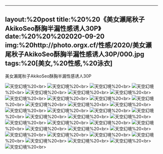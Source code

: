 ﻿---
layout:%20post
title:%20%20《美女瀨尾秋子AkikoSeo酥胸半漏性感诱人30P》
date:%20%20%202020-09-20
img:%20http://photo.orgx.cf/性感/2020/美女瀨尾秋子AkikoSeo酥胸半漏性感诱人30P/000.jpg
tags:%20[美女,%20性感,%20泳衣]
---

美女瀨尾秋子AkikoSeo酥胸半漏性感诱人30P



![天空幻境](http://photo.orgx.cf/性感/2020/美女瀨尾秋子AkikoSeo酥胸半漏性感诱人30P/001.jpg%20''天空幻境'')%20<br>
![天空幻境](http://photo.orgx.cf/性感/2020/美女瀨尾秋子AkikoSeo酥胸半漏性感诱人30P/002.jpg%20''天空幻境'')%20<br>
![天空幻境](http://photo.orgx.cf/性感/2020/美女瀨尾秋子AkikoSeo酥胸半漏性感诱人30P/003.jpg%20''天空幻境'')%20<br>
![天空幻境](http://photo.orgx.cf/性感/2020/美女瀨尾秋子AkikoSeo酥胸半漏性感诱人30P/004.jpg%20''天空幻境'')%20<br>
![天空幻境](http://photo.orgx.cf/性感/2020/美女瀨尾秋子AkikoSeo酥胸半漏性感诱人30P/005.jpg%20''天空幻境'')%20<br>
![天空幻境](http://photo.orgx.cf/性感/2020/美女瀨尾秋子AkikoSeo酥胸半漏性感诱人30P/006.jpg%20''天空幻境'')%20<br>
![天空幻境](http://photo.orgx.cf/性感/2020/美女瀨尾秋子AkikoSeo酥胸半漏性感诱人30P/007.jpg%20''天空幻境'')%20<br>
![天空幻境](http://photo.orgx.cf/性感/2020/美女瀨尾秋子AkikoSeo酥胸半漏性感诱人30P/008.jpg%20''天空幻境'')%20<br>
![天空幻境](http://photo.orgx.cf/性感/2020/美女瀨尾秋子AkikoSeo酥胸半漏性感诱人30P/009.jpg%20''天空幻境'')%20<br>
![天空幻境](http://photo.orgx.cf/性感/2020/美女瀨尾秋子AkikoSeo酥胸半漏性感诱人30P/010.jpg%20''天空幻境'')%20<br>
![天空幻境](http://photo.orgx.cf/性感/2020/美女瀨尾秋子AkikoSeo酥胸半漏性感诱人30P/011.jpg%20''天空幻境'')%20<br>
![天空幻境](http://photo.orgx.cf/性感/2020/美女瀨尾秋子AkikoSeo酥胸半漏性感诱人30P/012.jpg%20''天空幻境'')%20<br>
![天空幻境](http://photo.orgx.cf/性感/2020/美女瀨尾秋子AkikoSeo酥胸半漏性感诱人30P/013.jpg%20''天空幻境'')%20<br>
![天空幻境](http://photo.orgx.cf/性感/2020/美女瀨尾秋子AkikoSeo酥胸半漏性感诱人30P/014.jpg%20''天空幻境'')%20<br>
![天空幻境](http://photo.orgx.cf/性感/2020/美女瀨尾秋子AkikoSeo酥胸半漏性感诱人30P/015.jpg%20''天空幻境'')%20<br>
![天空幻境](http://photo.orgx.cf/性感/2020/美女瀨尾秋子AkikoSeo酥胸半漏性感诱人30P/016.jpg%20''天空幻境'')%20<br>
![天空幻境](http://photo.orgx.cf/性感/2020/美女瀨尾秋子AkikoSeo酥胸半漏性感诱人30P/017.jpg%20''天空幻境'')%20<br>
![天空幻境](http://photo.orgx.cf/性感/2020/美女瀨尾秋子AkikoSeo酥胸半漏性感诱人30P/018.jpg%20''天空幻境'')%20<br>
![天空幻境](http://photo.orgx.cf/性感/2020/美女瀨尾秋子AkikoSeo酥胸半漏性感诱人30P/019.jpg%20''天空幻境'')%20<br>
![天空幻境](http://photo.orgx.cf/性感/2020/美女瀨尾秋子AkikoSeo酥胸半漏性感诱人30P/020.jpg%20''天空幻境'')%20<br>
![天空幻境](http://photo.orgx.cf/性感/2020/美女瀨尾秋子AkikoSeo酥胸半漏性感诱人30P/021.jpg%20''天空幻境'')%20<br>
![天空幻境](http://photo.orgx.cf/性感/2020/美女瀨尾秋子AkikoSeo酥胸半漏性感诱人30P/022.jpg%20''天空幻境'')%20<br>
![天空幻境](http://photo.orgx.cf/性感/2020/美女瀨尾秋子AkikoSeo酥胸半漏性感诱人30P/023.jpg%20''天空幻境'')%20<br>
![天空幻境](http://photo.orgx.cf/性感/2020/美女瀨尾秋子AkikoSeo酥胸半漏性感诱人30P/024.jpg%20''天空幻境'')%20<br>
![天空幻境](http://photo.orgx.cf/性感/2020/美女瀨尾秋子AkikoSeo酥胸半漏性感诱人30P/025.jpg%20''天空幻境'')%20<br>
![天空幻境](http://photo.orgx.cf/性感/2020/美女瀨尾秋子AkikoSeo酥胸半漏性感诱人30P/026.jpg%20''天空幻境'')%20<br>
![天空幻境](http://photo.orgx.cf/性感/2020/美女瀨尾秋子AkikoSeo酥胸半漏性感诱人30P/027.jpg%20''天空幻境'')%20<br>
![天空幻境](http://photo.orgx.cf/性感/2020/美女瀨尾秋子AkikoSeo酥胸半漏性感诱人30P/028.jpg%20''天空幻境'')%20<br>
![天空幻境](http://photo.orgx.cf/性感/2020/美女瀨尾秋子AkikoSeo酥胸半漏性感诱人30P/029.jpg%20''天空幻境'')%20<br>
![天空幻境](http://photo.orgx.cf/性感/2020/美女瀨尾秋子AkikoSeo酥胸半漏性感诱人30P/030.jpg%20''天空幻境'')%20<br>
![天空幻境](http://photo.orgx.cf/性感/2020/美女瀨尾秋子AkikoSeo酥胸半漏性感诱人30P/031.jpg%20''天空幻境'')%20<br>
![天空幻境](http://photo.orgx.cf/性感/2020/美女瀨尾秋子AkikoSeo酥胸半漏性感诱人30P/032.jpg%20''天空幻境'')%20<br>
![天空幻境](http://photo.orgx.cf/性感/2020/美女瀨尾秋子AkikoSeo酥胸半漏性感诱人30P/033.jpg%20''天空幻境'')%20<br>
![天空幻境](http://photo.orgx.cf/性感/2020/美女瀨尾秋子AkikoSeo酥胸半漏性感诱人30P/034.jpg%20''天空幻境'')%20<br>
![天空幻境](http://photo.orgx.cf/性感/2020/美女瀨尾秋子AkikoSeo酥胸半漏性感诱人30P/035.jpg%20''天空幻境'')%20<br>
![天空幻境](http://photo.orgx.cf/性感/2020/美女瀨尾秋子AkikoSeo酥胸半漏性感诱人30P/036.jpg%20''天空幻境'')%20<br>